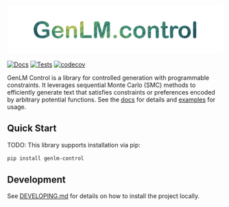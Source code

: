 ![Logo](logo.png)

[![Docs](https://github.com/genlm/genlm-control/actions/workflows/docs.yml/badge.svg)](https://genlm.github.io/genlm-control/)
[![Tests](https://github.com/genlm/genlm-control/actions/workflows/pytest.yml/badge.svg)](https://genlm.github.io/genlm-control/)
[![codecov](https://codecov.io/github/genlm/genlm-control/graph/badge.svg?token=UULSGCWQ4W)](https://codecov.io/github/genlm/genlm-control)


GenLM Control is a library for controlled generation with programmable constraints. It leverages sequential Monte Carlo (SMC) methods to efficiently generate text that satisfies constraints or preferences encoded by arbitrary potential functions. See the [docs](https://genlm.github.io/genlm-control/) for details and [examples](https://github.com/genlm/genlm-control/tree/main/examples/getting_started.py) for usage.



## Quick Start

TODO: This library supports installation via pip:

```bash
pip install genlm-control
```

## Development

See [DEVELOPING.md](DEVELOPING.md) for details on how to install the project locally.
